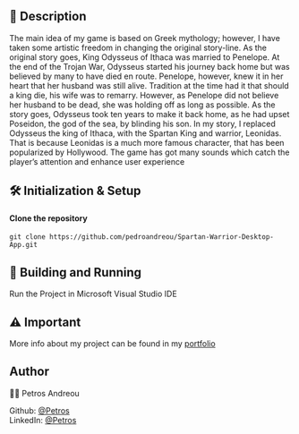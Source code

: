## 📰 Description
The main idea of my game is based on Greek mythology; however, I have taken some artistic freedom in changing the original story-line. As the original story goes, King Odysseus of Ithaca was married to Penelope. At the end of the Trojan War, Odysseus started his journey back home but was believed by many to have died en route. Penelope, however, knew it in her heart that her husband was still alive. Tradition at the time had it that should a king die, his wife was to remarry. However, as Penelope did not believe her husband to be dead, she was holding off as long as possible. As the story goes, Odysseus took ten years to make it back home, as he had upset Poseidon, the god of the sea, by blinding his son. In my story, I replaced Odysseus the king of Ithaca, with the Spartan King and warrior, Leonidas. That is because Leonidas is a much more famous character, that has been popularized by Hollywood. The game has got many sounds which catch the player’s attention and enhance user experience

## 🛠 Initialization & Setup
#### Clone the repository  
    git clone https://github.com/pedroandreou/Spartan-Warrior-Desktop-App.git


## 🚀 Building and Running
Run the Project in Microsoft Visual Studio IDE


## ⚠ Important
More info about my project can be found in my [portfolio](https://pedroandreou.github.io/#SpartanWariorDesktopApp)

## Author  
👨🏼 Petros Andreou

Github: [@Petros](https://github.com/pedroandreou)  
LinkedIn: [@Petros](https://www.linkedin.com/in/petrosandreou80/)
